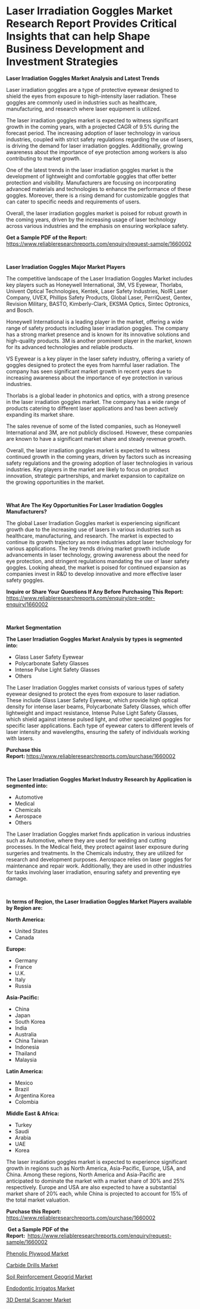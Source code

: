 <p><h1>Laser Irradiation Goggles Market Research Report Provides Critical Insights that can help Shape Business Development and Investment Strategies</h1></p><p><strong>Laser Irradiation Goggles Market Analysis and Latest Trends</strong></p>
<p><p>Laser irradiation goggles are a type of protective eyewear designed to shield the eyes from exposure to high-intensity laser radiation. These goggles are commonly used in industries such as healthcare, manufacturing, and research where laser equipment is utilized. </p><p>The laser irradiation goggles market is expected to witness significant growth in the coming years, with a projected CAGR of 9.5% during the forecast period. The increasing adoption of laser technology in various industries, coupled with strict safety regulations regarding the use of lasers, is driving the demand for laser irradiation goggles. Additionally, growing awareness about the importance of eye protection among workers is also contributing to market growth.</p><p>One of the latest trends in the laser irradiation goggles market is the development of lightweight and comfortable goggles that offer better protection and visibility. Manufacturers are focusing on incorporating advanced materials and technologies to enhance the performance of these goggles. Moreover, there is a rising demand for customizable goggles that can cater to specific needs and requirements of users.</p><p>Overall, the laser irradiation goggles market is poised for robust growth in the coming years, driven by the increasing usage of laser technology across various industries and the emphasis on ensuring workplace safety.</p></p>
<p><strong>Get a Sample PDF of the Report:&nbsp;</strong> <a href="https://www.reliableresearchreports.com/enquiry/request-sample/1660002">https://www.reliableresearchreports.com/enquiry/request-sample/1660002</a></p>
<p>&nbsp;</p>
<p><strong>Laser Irradiation Goggles Major Market Players</strong></p>
<p><p>The competitive landscape of the Laser Irradiation Goggles Market includes key players such as Honeywell International, 3M, VS Eyewear, Thorlabs, Univent Optical Technologies, Kentek, Laser Safety Industries, NoIR Laser Company, UVEX, Phillips Safety Products, Global Laser, PerriQuest, Gentex, Revision Military, BASTO, Kimberly-Clark, EKSMA Optics, Sintec Optronics, and Bosch.</p><p>Honeywell International is a leading player in the market, offering a wide range of safety products including laser irradiation goggles. The company has a strong market presence and is known for its innovative solutions and high-quality products. 3M is another prominent player in the market, known for its advanced technologies and reliable products.</p><p>VS Eyewear is a key player in the laser safety industry, offering a variety of goggles designed to protect the eyes from harmful laser radiation. The company has seen significant market growth in recent years due to increasing awareness about the importance of eye protection in various industries.</p><p>Thorlabs is a global leader in photonics and optics, with a strong presence in the laser irradiation goggles market. The company has a wide range of products catering to different laser applications and has been actively expanding its market share.</p><p>The sales revenue of some of the listed companies, such as Honeywell International and 3M, are not publicly disclosed. However, these companies are known to have a significant market share and steady revenue growth.</p><p>Overall, the laser irradiation goggles market is expected to witness continued growth in the coming years, driven by factors such as increasing safety regulations and the growing adoption of laser technologies in various industries. Key players in the market are likely to focus on product innovation, strategic partnerships, and market expansion to capitalize on the growing opportunities in the market.</p></p>
<p>&nbsp;</p>
<p><strong>What Are The Key Opportunities For Laser Irradiation Goggles Manufacturers?</strong></p>
<p><p>The global Laser Irradiation Goggles market is experiencing significant growth due to the increasing use of lasers in various industries such as healthcare, manufacturing, and research. The market is expected to continue its growth trajectory as more industries adopt laser technology for various applications. The key trends driving market growth include advancements in laser technology, growing awareness about the need for eye protection, and stringent regulations mandating the use of laser safety goggles. Looking ahead, the market is poised for continued expansion as companies invest in R&D to develop innovative and more effective laser safety goggles.</p></p>
<p><strong>Inquire or Share Your Questions If Any Before Purchasing This Report:</strong> <a href="https://www.reliableresearchreports.com/enquiry/pre-order-enquiry/1660002">https://www.reliableresearchreports.com/enquiry/pre-order-enquiry/1660002</a></p>
<p>&nbsp;</p>
<p><strong>Market Segmentation</strong></p>
<p><strong>The Laser Irradiation Goggles Market Analysis by types is segmented into:</strong></p>
<p><ul><li>Glass Laser Safety Eyewear</li><li>Polycarbonate Safety Glasses</li><li>Intense Pulse Light Safety Glasses</li><li>Others</li></ul></p>
<p><p>The Laser Irradiation Goggles market consists of various types of safety eyewear designed to protect the eyes from exposure to laser radiation. These include Glass Laser Safety Eyewear, which provide high optical density for intense laser beams, Polycarbonate Safety Glasses, which offer lightweight and impact resistance, Intense Pulse Light Safety Glasses, which shield against intense pulsed light, and other specialized goggles for specific laser applications. Each type of eyewear caters to different levels of laser intensity and wavelengths, ensuring the safety of individuals working with lasers.</p></p>
<p><strong>Purchase this Report:&nbsp;</strong><a href="https://www.reliableresearchreports.com/purchase/1660002">https://www.reliableresearchreports.com/purchase/1660002</a></p>
<p>&nbsp;</p>
<p><strong>The Laser Irradiation Goggles Market Industry Research by Application is segmented into:</strong></p>
<p><ul><li>Automotive</li><li>Medical</li><li>Chemicals</li><li>Aerospace</li><li>Others</li></ul></p>
<p><p>The Laser Irradiation Goggles market finds application in various industries such as Automotive, where they are used for welding and cutting processes. In the Medical field, they protect against laser exposure during surgeries and treatments. In the Chemicals industry, they are utilized for research and development purposes. Aerospace relies on laser goggles for maintenance and repair work. Additionally, they are used in other industries for tasks involving laser irradiation, ensuring safety and preventing eye damage.</p></p>
<p>&nbsp;</p>
<p><strong>In terms of Region, the Laser Irradiation Goggles Market Players available by Region are:</strong></p>
<p>
    <p> <strong> North America: </strong>
        <ul>
            <li>United States</li>
            <li>Canada</li>
        </ul>
        </p> 
    <p> <strong> Europe: </strong>
        <ul>
            <li>Germany</li>
            <li>France</li>
            <li>U.K.</li>
            <li>Italy</li>
            <li>Russia</li>
        </ul>
        </p> 
    <p> <strong> Asia-Pacific: </strong>
        <ul>
            <li>China</li>
            <li>Japan</li>
            <li>South Korea</li>
            <li>India</li>
            <li>Australia</li>
            <li>China Taiwan</li>
            <li>Indonesia</li>
            <li>Thailand</li>
            <li>Malaysia</li>
        </ul>
        </p> 
    <p> <strong> Latin America: </strong>
        <ul>
            <li>Mexico</li>
            <li>Brazil</li>
            <li>Argentina Korea</li>
            <li>Colombia</li>
        </ul>
        </p> 
    <p> <strong> Middle East & Africa: </strong>
        <ul>
            <li>Turkey</li>
            <li>Saudi</li>
            <li>Arabia</li>
            <li>UAE</li>
            <li>Korea</li>
        </ul>
    </p>
    </p>
<p><p>The laser irradiation goggles market is expected to experience significant growth in regions such as North America, Asia-Pacific, Europe, USA, and China. Among these regions, North America and Asia-Pacific are anticipated to dominate the market with a market share of 30% and 25% respectively. Europe and USA are also expected to have a substantial market share of 20% each, while China is projected to account for 15% of the total market valuation.</p></p>
<p><strong>Purchase this Report: </strong><a href="https://www.reliableresearchreports.com/purchase/1660002">https://www.reliableresearchreports.com/purchase/1660002</a></p>
<p>&nbsp;<strong>Get a Sample PDF of the Report:&nbsp;&nbsp;</strong><a href="https://www.reliableresearchreports.com/enquiry/request-sample/1660002">https://www.reliableresearchreports.com/enquiry/request-sample/1660002</a></p>
<p><strong></strong></p>
<p><p><a href="https://view.publitas.com/reportprime-1/insights-into-phenolic-plywood-market-size-analysing-market-share-trends-and-growth-from-2024-to-2031/">Phenolic Plywood Market</a></p><p><a href="https://crocus-run-b5a.notion.site/Carbide-Drills-Market-Centers-on-Aspects-such-as-Market-Growth-Market-Share-Market-Opportunity-an-a1cf2ef21b6248a29f4e2632579bf1ed">Carbide Drills Market</a></p><p><a href="https://view.publitas.com/reportprime-1/soil-reinforcement-geogrid-market-size-growth-and-forecast-from-2024-2031/">Soil Reinforcement Geogrid Market</a></p><p><a href="https://gratis-rainforest-2ca.notion.site/Endodontic-Irrigatos-Market-Provides-Detailed-Segmentation-of-this-Market-based-on-Type-Application-5103211a373146e19979c1c49c87ab59">Endodontic Irrigatos Market</a></p><p><a href="https://metal-farmhouse-e95.notion.site/3D-Dental-Scanner-Market-Size-and-Growth-Market-Segmentation-Regional-and-Country-Breakdowns-and--303d84f14a424aa69f466e5f37fb424f">3D Dental Scanner Market</a></p></p>